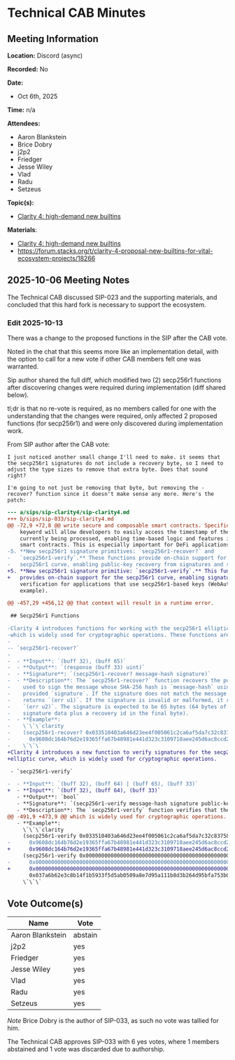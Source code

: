 # Technical CAB Minutes

## Meeting Information

**Location:** Discord (async)

**Recorded:** No

**Date:**

- Oct 6th, 2025

**Time:** n/a

**Attendees:**

- Aaron Blankstein
- Brice Dobry
- j2p2
- Friedger
- Jesse Wiley
- Vlad
- Radu
- Setzeus

**Topic(s):**

- [Clarity 4: high-demand new builtins](https://github.com/stacksgov/sips/pull/218)

**Materials**:

- [Clarity 4: high-demand new builtins](https://github.com/stacksgov/sips/pull/218)
- https://forum.stacks.org/t/clarity-4-proposal-new-builtins-for-vital-ecosystem-projects/18266

## 2025-10-06 Meeting Notes

The Technical CAB discussed SIP-023 and the supporting materials, and concluded that this hard fork is necessary to support the ecosystem.

### Edit 2025-10-13
There was a change to the proposed functions in the SIP after the CAB vote.

Noted in the chat that this seems more like an implementation detail, with the option to call for a new vote if other CAB members felt one was warranted.

Sip author shared the full diff, which modified two (2) secp256r1 functions after discovering changes were required during implementation (diff shared below).


tl;dr is that no re-vote is required, as no members called for one with the understanding that the changes were required, only affected 2 proposed functions (for secp256r1) and were  only discovered during implementation work.


From SIP author after the CAB vote:
```
I just noticed another small change I'll need to make. it seems that the secp256r1 signatures do not include a recovery byte, so I need to adjust the type sizes to remove that extra byte. Does that sound right?
```


```
I'm going to not just be removing that byte, but removing the -recover? function since it doesn't make sense any more. Here's the patch:
```
```diff
--- a/sips/sip-clarity4/sip-clarity4.md
+++ b/sips/sip-033/sip-clarity4.md
@@ -72,9 +72,8 @@ write secure and composable smart contracts. Specifically, it proposes:
    keyword will allow developers to easily access the timestamp of the block
    currently being processed, enabling time-based logic and features in their
    smart contracts. This is especially important for DeFi applications.
-5. **New secp256r1 signature primitives: `secp256r1-recover?` and
-   `secp256r1-verify`.** These functions provide on-chain support for the
-   secp256r1 curve, enabling public-key recovery from signatures and signature
+5. **New secp256r1 signature primitive: `secp256r1-verify`.** This function
+   provides on-chain support for the secp256r1 curve, enabling signature
    verification for applications that use secp256r1-based keys (WebAuthn for
    example).

@@ -457,29 +456,12 @@ that context will result in a runtime error.

 ## Secp256r1 Functions

-Clarity 4 introduces functions for working with the secp256r1 elliptic curve,
-which is widely used for cryptographic operations. These functions are:
-
-- `secp256r1-recover?`
-
-  - **Input**: `(buff 32), (buff 65)`
-  - **Output**: `(response (buff 33) uint)`
-  - **Signature**: `(secp256r1-recover? message-hash signature)`
-  - **Description**: The `secp256r1-recover?` function recovers the public key
-    used to sign the message whose SHA-256 hash is `message-hash` using the
-    provided `signature`. If the signature does not match the message hash, it
-    returns `(err u1)`. If the signature is invalid or malformed, it returns
-    `(err u2)`. The signature is expected to be 65 bytes (64 bytes of compact
-    signature data plus a recovery id in the final byte).
-  - **Example**:
-    \`\`\`clarity
-    (secp256r1-recover? 0x033510403a646d23ee4f005061c2ca6af5da7c32c83758e8e9b6ac4cc1c2153c
-      0x9608dc164b76d2e19365ffa67b48981e441d323c3109718aee245d6ac8ccd21ddadadb94303c922c0d79d131ea59a0b6ba83e1157695db01189bb4b7e9f14b7200) ;; Returns (ok 0x037a6b62e3c8b14f1b5933f5d5ab0509a8e7d95a111b8d3b264d95bfa753b00296)
-    \`\`\`
+Clarity 4 introduces a new function to verify signatures for the secp256r1
+elliptic curve, which is widely used for cryptographic operations.

 - `secp256r1-verify`

-  - **Input**: `(buff 32), (buff 64) | (buff 65), (buff 33)`
+  - **Input**: `(buff 32), (buff 64), (buff 33)`
   - **Output**: `bool`
   - **Signature**: `(secp256r1-verify message-hash signature public-key)`
   - **Description**: The `secp256r1-verify` function verifies that the provided
@@ -491,9 +473,9 @@ which is widely used for cryptographic operations. These functions are:
   - **Example**:
     \`\`\`clarity
     (secp256r1-verify 0x033510403a646d23ee4f005061c2ca6af5da7c32c83758e8e9b6ac4cc1c2153c
-      0x9608dc164b76d2e19365ffa67b48981e441d323c3109718aee245d6ac8ccd21ddadadb94303c922c0d79d131ea59a0b6ba83e1157695db01189bb4b7e9f14b7200 0x037a6b62e3c8b14f1b5933f5d5ab0509a8e7d95a111b8d3b264d95bfa753b00296) ;; Returns true
+      0x9608dc164b76d2e19365ffa67b48981e441d323c3109718aee245d6ac8ccd21ddadadb94303c922c0d79d131ea59a0b6ba83e1157695db01189bb4b7e9f14b72 0x037a6b62e3c8b14f1b5933f5d5ab0509a8e7d95a111b8d3b264d95bfa753b00296) ;; Returns true
     (secp256r1-verify 0x0000000000000000000000000000000000000000000000000000000000000000
-      0x0000000000000000000000000000000000000000000000000000000000000000000000000000000000000000000000000000000000000000000000000000000000
+      0x00000000000000000000000000000000000000000000000000000000000000000000000000000000000000000000000000000000000000000000000000000000
       0x037a6b62e3c8b14f1b5933f5d5ab0509a8e7d95a111b8d3b264d95bfa753b00296) ;; Returns false
     \`\`\`
```
## Vote Outcome(s)

| Name             | Vote    |
| ---------------- | ------- |
| Aaron Blankstein | abstain |
| j2p2             | yes     |
| Friedger         | yes     |
| Jesse Wiley      | yes     |
| Vlad             | yes     |
| Radu             | yes     |
| Setzeus          | yes     |

_Note_ Brice Dobry is the author of SIP-033, as such no vote was tallied for him.

The Technical CAB approves SIP-033 with 6 yes votes, where 1 members abstained and 1 vote was discarded due to authorship.

